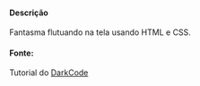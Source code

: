 #### Descrição
Fantasma flutuando na tela usando HTML e CSS.<br/>

#### Fonte: 
Tutorial do <a href="https://www.youtube.com/watch?v=so5gizA6hNo">DarkCode</a>
